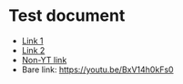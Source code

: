 # Test document

* [Link 1](https://www.youtube.com/watch?v=n5QaOADqSyY&list=PL2Uw4_HvXqvY2zhJ9AMUa_Z6dtMGF3gtb&index=2)
* [Link 2](https://www.youtube.com/watch?v=fr_hXLDLc38)
* [Non-YT link](https://www.google.com/search?q=test)
* Bare link: https://youtu.be/BxV14h0kFs0
